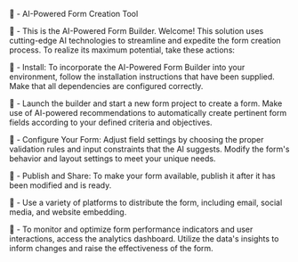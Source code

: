 📌 - AI-Powered Form Creation Tool

📌 - This is the AI-Powered Form Builder. Welcome! This solution uses cutting-edge AI technologies to streamline and expedite the form creation process. To realize its maximum potential, take these actions:

📌 - Install: To incorporate the AI-Powered Form Builder into your environment, follow the installation instructions that have been supplied. Make that all dependencies are configured correctly.

📌 - Launch the builder and start a new form project to create a form.
Make use of AI-powered recommendations to automatically create pertinent form fields according to your defined criteria and objectives.

📌 - Configure Your Form: Adjust field settings by choosing the proper validation rules and input constraints that the AI suggests.
Modify the form's behavior and layout settings to meet your unique needs.

📌 - Publish and Share: To make your form available, publish it after it has been modified and is ready.

📌 - Use a variety of platforms to distribute the form, including email, social media, and website embedding.

📌 - To monitor and optimize form performance indicators and user interactions, access the analytics dashboard.
Utilize the data's insights to inform changes and raise the effectiveness of the form.

